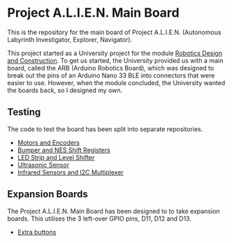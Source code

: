 # Project A.L.I.E.N. Main Board

<!-- Harry Boyd - hboyd255@gmail.com - 22/07/2024 -->

This is the repository for the main board of Project A.L.I.E.N. (Autonomous
Labyrinth Investigator, Explorer, Navigator).

This project started as a University project for the module
[Robotics Design and Construction](https://www.york.ac.uk/students/studying/manage/programmes/module-catalogue/module/ELE00098H).
To get us started, the University provided us with a main board, called the ARB
(Arduino Robotics Board), which was designed to break out the pins of an Arduino
Nano 33 BLE into connectors that were easier to use. However, when the module
concluded, the University wanted the boards back, so I designed my own.

## Testing

The code to test the board has been split into separate repositories.

- [Motors and Encoders](https://github.com/HBoyd255/project-alien-motor-test-code)
- [Bumper and NES Shift Registers](https://github.com/HBoyd255/project-alien-shift-register-test-code)
- [LED Strip and Level Shifter](https://github.com/HBoyd255/project-alien-led-strip-test-code)
- [Ultrasonic Sensor](https://github.com/HBoyd255/project-alien-ultrasonic-test-code)
- [Infrared Sensors and I2C Multiplexer](https://github.com/HBoyd255/project-alien-infrared-test-code)

## Expansion Boards

The Project A.L.I.E.N. Main Board has been designed to to take expansion boards.
This utilises the 3 left-over GPIO pins, D11, D12 and D13.

- [Extra buttons ](https://github.com/HBoyd255/project-alien-expansion-demo-buttons)

